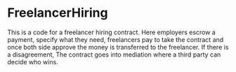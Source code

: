 # FreelancerHiring
This is a code for a freelancer hiring contract. Here employers escrow a payment, specify what they need, freelancers pay to take the contract and once both side approve the money is transferred to the freelancer. If there is a disagreement, The contract goes into mediation where a third party can decide who wins.

